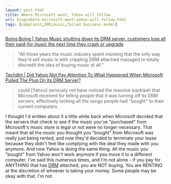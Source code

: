 ```yaml
---
layout: post.html
title: Where Microsoft went, Yahoo will follow
url: blog/where-microsoft-went-yahoo-will-follow.html
tags: [complaint,DRM,music,failed business model]
---
```

[Boing Boing | Yahoo Music shutting down its DRM server, customers lose all their paid-for music the next time they crash or upgrade](http://www.boingboing.net/2008/07/24/yahoo-music-shutting.html)

> "All those years the music industry spent insisting that the only way they'd sell music is with crippling DRM attached managed to totally discredit the idea of buying music at all." 

[Techdirt | Did Yahoo Not Pay Attention To What Happened When Microsoft Pulled The Plug On Its DRM Server?](http://techdirt.com/articles/20080724/0341381775.shtml)

> could [Yahoo] seriously not have noticed the massive backlash that Microsoft received for telling people that it was turning off its DRM servers, effectively locking all the songs people had "bought" to their current computers.

I thought I'd written about it a little while back when Microsoft decided that the servers that check to see if the music you've "purchased" from Microsoft's music store is legal or not were no longer necessary. That meant that all the music you thought you "bought" from Microsoft was really just being rented, and now they'd decided to terminate your lease because they didn't feel like complying with the deal they made with you anymore. And now Yahoo is doing the same thing. All the music you "bought" from Yahoo won't work anymore if you move it to a different computer. I've said this numerous times, and I'm not alone - if you pay for ANYTHING that has [DRM](http://en.wikipedia.org/wiki/Digital_rights_management) attached, you are NOT buying. You are RENTING at the discretion of whoever is taking your money. Some people may be okay with that. I'm not. 

